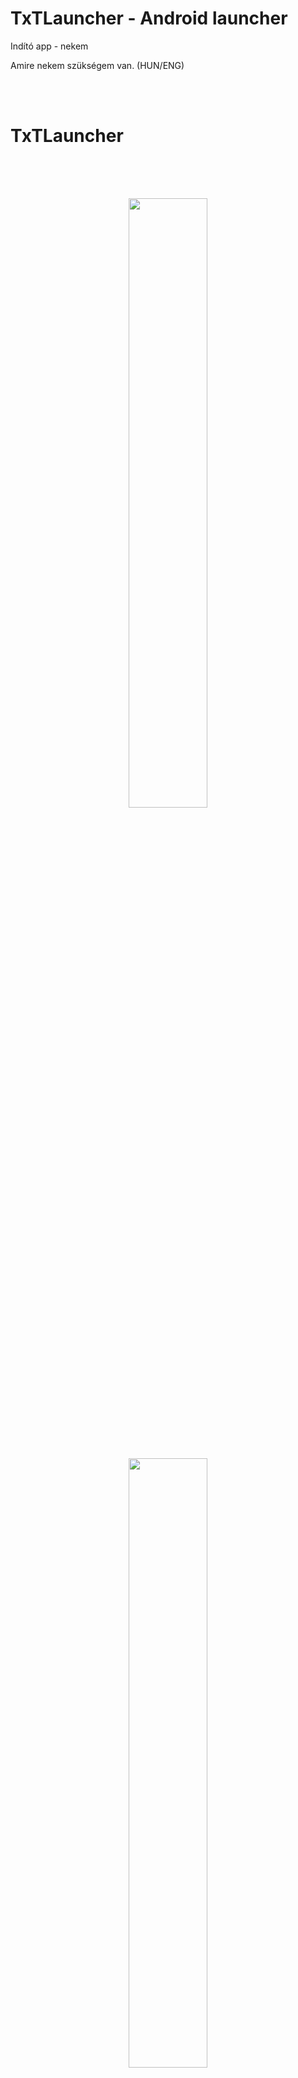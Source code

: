 # TxTLauncher - Android launcher

Indító app - nekem

Amire nekem szükségem van.
(HUN/ENG)

<br /><br />
# TxTLauncher
<br /><br />

<p align=center>
  <kbd><br /><img width=50% src="./img/screen-hu-1.png"><br /><br /></kbd>
  <br /><br />
  <kbd><br /><img width=50% src="./img/screen-hu-2.png"><br /><br /></kbd>
  <br /><br />
</p>

<br /><br />
<br /><br />
# TxTLauncher_alt
<br /><br />

<p align=center>
  <kbd><br /><img width=50% src="./img/screen-alt-hu-1.png"><br /><br /></kbd>
  <br /><br />
  <kbd><br /><img width=50% src="./img/screen-alt-hu-2.png"><br /><br /></kbd>
  <br /><br />
</p>

<br /><br />
<br /><br />
# TxTLauncher-2
<br /><br />

<p align=center>
  <kbd><br /><img width=50% src="./img/screen-hu-2-1.png"><br /><br /></kbd>
  <br /><br />
</p>


<br /><br />
# TxTLauncher
<br /><br />

<p align=center>
  <kbd><img src="./img/screen1.png"></kbd>
  <br /><br />
  <kbd><img src="./img/screen2.png"></kbd>
  <br /><br />
  <kbd><img src="./img/screen3.png"></kbd>
  <br /><br />
  <kbd><img src="./img/screen4.png"></kbd>
  <br /><br />
</p>

